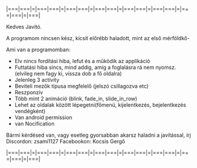 |===|===|=|===|===|=|===|===|=|===|===|=|===|===|=|===|===|=|===|===|=|===|

Kedves Javító.

A programom nincsen kész, kicsit előrébb haladott, mint az első mérföldkő-

Ami van a programomban:
- Elv nincs fordítási hiba, lefut és a működik az applikáció
- Futtatási hiba sincs, mind addig, amíg a foglalásra rá nem nyomsz.(elvileg nem fagy ki, vissza dob a fő oldalra)
- Jelenleg 3 activity
- Beviteli mezők típusa megfelelő (jelszó csillagozva etc)
- Reszponzív
- Több mint 2 animáció (blink, fade_in, slide_in_row)
- Lehet az oldalak között lépegetni(főmenü, kijelentkezés, bejelentkezés vendégként)
- Van android permission
- van Nocification

Bármi kérdésed van, vagy esetleg gyorsabban akarsz haladni a javítással, írj 
Discordon: zsami1127
Facebookon: Kocsis Gergő

  |===|===|=|===|===|=|===|===|=|===|===|=|===|===|=|===|===|=|===|===|=|===|
